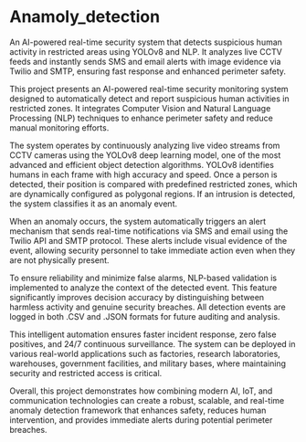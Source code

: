 # Anamoly_detection
An AI-powered real-time security system that detects suspicious human activity in restricted areas using YOLOv8 and NLP. It analyzes live CCTV feeds and instantly sends SMS and email alerts with image evidence via Twilio and SMTP, ensuring fast response and enhanced perimeter safety.

This project presents an AI-powered real-time security monitoring system designed to automatically detect and report suspicious human activities in restricted zones. It integrates Computer Vision and Natural Language Processing (NLP) techniques to enhance perimeter safety and reduce manual monitoring efforts.

The system operates by continuously analyzing live video streams from CCTV cameras using the YOLOv8 deep learning model, one of the most advanced and efficient object detection algorithms. YOLOv8 identifies humans in each frame with high accuracy and speed. Once a person is detected, their position is compared with predefined restricted zones, which are dynamically configured as polygonal regions. If an intrusion is detected, the system classifies it as an anomaly event.

When an anomaly occurs, the system automatically triggers an alert mechanism that sends real-time notifications via SMS and email using the Twilio API and SMTP protocol. These alerts include visual evidence of the event, allowing security personnel to take immediate action even when they are not physically present.

To ensure reliability and minimize false alarms, NLP-based validation is implemented to analyze the context of the detected event. This feature significantly improves decision accuracy by distinguishing between harmless activity and genuine security breaches. All detection events are logged in both .CSV and .JSON formats for future auditing and analysis.

This intelligent automation ensures faster incident response, zero false positives, and 24/7 continuous surveillance. The system can be deployed in various real-world applications such as factories, research laboratories, warehouses, government facilities, and military bases, where maintaining security and restricted access is critical.

Overall, this project demonstrates how combining modern AI, IoT, and communication technologies can create a robust, scalable, and real-time anomaly detection framework that enhances safety, reduces human intervention, and provides immediate alerts during potential perimeter breaches.
